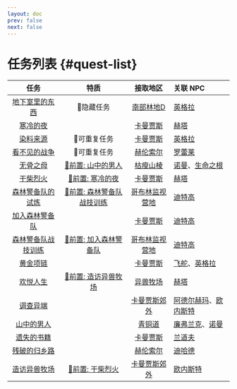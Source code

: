 ```yaml
---
layout: doc
prev: false
next: false
---
```


# 任务列表 {#quest-list}

| 任务 | 特质 | 接取地区 | 关联 NPC |
| :-: | :-: | :-: | :-- |
| [地下室里的东西](basement-things) | <Badge type="tip">🔎隐藏任务</Badge> | [南部林地D] | [英格拉] |
| [寒冷的夜](cold-night) |  | [卡曼贾斯] | [赫塔] |
| [染料来源](collect-purple-flower) | <Badge type="info">🔁可重复任务</Badge> | [卡曼贾斯] | [英格拉] |
| [看不见的战争](exchange-prisoner) | <Badge type="info">🔁可重复任务</Badge> | [赫伦索尔] | [罗蕾莱] |
| [无骨之母](feed-boneless) | <a href="investigate-fat"><Badge type="warning">🔗前置: 山中的男人</Badge></a> | [枯瘦山棱] | [诺曼]、[生命之根] |
| [干柴烈火](find-guy) | <a href="cold-night"><Badge type="warning">🔗前置: 寒冷的夜</Badge></a> | [卡曼贾斯] | [赫塔] |
| [森林警备队的试炼](forest-squad-final-training) | <a href="forest-sqard-training"><Badge type="warning">🔗前置: 森林警备队战技训练</Badge></a> | [哥布林监视营地] | [迪特高] |
| [加入森林警备队](forest-squad-join) |  | [卡曼贾斯] | [迪特高] |
| [森林警备队战技训练](forest-squad-training) | <a href="forest-sqard-join"><Badge type="warning">🔗前置: 加入森林警备队</Badge></a> | [哥布林监视营地] | [迪特高] |
| [黄金项链](gold-necklace) |  | [卡曼贾斯] | [飞舵]、[英格拉] |
| [欢悦人生](happy-life) | <a href="visit-ranch"><Badge type="warning">🔗前置: 造访异兽牧场</Badge></a> | [异兽牧场] | [赫塔] |
| [调查异端](investigate-cult) |  | [卡曼贾斯郊外] | [阿德尔赫玛]、[欧内斯特] |
| [山中的男人](investigate-fat) |  | [青铜道] | [廉弗兰克]、[诺曼] |
| [遗失的书籍](lost-book) |  | [卡曼贾斯] | [兰道夫] |
| [残破的归乡路](save-poor-daughter) |  | [赫伦索尔] | [迪哈德] |
| [造访异兽牧场](visit-ranch) | <a href="find-guy"><Badge type="warning">🔗前置: 干柴烈火</Badge></a> | [卡曼贾斯郊外] | [欧内斯特] |

<!--
  地区 链接
-->

[隐蔽地窖]: /chs/region/basement-goblin
[布罗斯本群山]: /chs/region/beast-mountain
[天谴墓穴]: /chs/region/boneless-dungeon
[母乳神庙]: /chs/region/boneless-site-lactation
[青铜道]: /chs/region/bronze-path
[温尔特堡]: /chs/region/center-city
[黑暗教徒聚集地]: /chs/region/cultist-hub
[戈尔赫勒森林]: /chs/region/darkelf-forest
[埃德希尔]: /chs/region/darkelf-village
[格罗加格森林]: /chs/region/elf-forest
[格罗加格森林外围]: /chs/region/elf-forest-environs
[格罗加格森林小径]: /chs/region/elf-forest-path
[拉文德特]: /chs/region/frontline-village
[拉文德特郊外]: /chs/region/frontline-village-environs
[哥布林伏击队营地]: /chs/region/goblin-ambusher-camp
[南部林地]: /chs/region/goblin-forest
[南部林地A]: /chs/region/goblin-forest-a
[南部林地B]: /chs/region/goblin-forest-b
[南部林地C]: /chs/region/goblin-forest-c
[南部林地D]: /chs/region/goblin-forest-d
[哥布林监视营地]: /chs/region/goblin-forest-environs
[哥布林围栏1]: /chs/region/goblin-pen-1
[哥布林围栏2]: /chs/region/goblin-pen-2
[哥布林围栏3]: /chs/region/goblin-pen-3
[哥布林围栏4]: /chs/region/goblin-pen-4
[哥布林围栏5]: /chs/region/goblin-pen-5
[哥布林围栏6]: /chs/region/goblin-pen-6
[锁链之坑]: /chs/region/goblin-pen-center
[族长营地]: /chs/region/goblin-raja-camp
[哥布林村庄]: /chs/region/goblin-village
[哥布林村庄外围]: /chs/region/goblin-village-environs
[伤痛冰川]: /chs/region/icey-land
[奥拉萨斯]: /chs/region/mage-city
[赫伦索尔]: /chs/region/mini-south-village
[厄运之井所在处]: /chs/region/mini-south-well
[戈尔德哈尔]: /chs/region/north-port
[科林肯村庄]: /chs/region/north-village
[切古加格]: /chs/region/orc-city
[荒芜之地]: /chs/region/orc-path
[枯瘦山棱]: /chs/region/skinny-edge
[佐特文]: /chs/region/south-city
[异兽牧场]: /chs/region/south-ranch
[卡曼贾斯]: /chs/region/south-village
[卡曼贾斯郊外]: /chs/region/south-village-environs
[桑达尔]: /chs/region/thief-city
[暴戾山谷]: /chs/region/thief-valley
[瓦约纳村庄]: /chs/region/trade-village
[西部哨塔]: /chs/region/west-tower
[荒野十字路口]: /chs/region/wildcross

<!--
  NPC 链接
-->

[异兽狂狼]: /chs/npc/arcane-wolf
[生命之根]: /chs/npc/boneless-mini
[盗贼]: /chs/npc/common-bandit
[黑暗教徒]: /chs/npc/common-cultist
[哥布林]: /chs/npc/common-goblin
[受伤的独眼守护者]: /chs/npc/eye-boss-weak
[亨利]: /chs/npc/forest-adventurer
[阿多拉]: /chs/npc/forest-guard-a
[戈特利布]: /chs/npc/forest-guard-b
[伯恩弗里德]: /chs/npc/forest-guard-c
[迪特高]: /chs/npc/forest-guard-decurion
[拉文德特警卫]: /chs/npc/front-village-guard
[廉弗兰克]: /chs/npc/front-village-hunter
[哥布林伏击队员]: /chs/npc/goblin-ambusher
[被囚禁的哥布林]: /chs/npc/goblin-basement
[普洛格]: /chs/npc/goblin-cook
[不顺从的奴隶]: /chs/npc/goblin-defiant-slave
[低等哥布林]: /chs/npc/goblin-grunt
[低等哥布林]: /chs/npc/goblin-grunt-forest
[哥布林警卫]: /chs/npc/goblin-guard
[哥布林守卫]: /chs/npc/goblin-guard-stupid
[嘎米克]: /chs/npc/goblin-keeper-a
[拜戈]: /chs/npc/goblin-keeper-b
[哥布林信使]: /chs/npc/goblin-messenger
[崔什卡]: /chs/npc/goblin-raja
[哥布林斥候]: /chs/npc/goblin-scout
[性奴]: /chs/npc/goblin-slave-girl
[巴鲁克]: /chs/npc/goblin-slave-master
[芬巴]: /chs/npc/goblin-trader
[斯洛喀]: /chs/npc/goblin-warden
[恶犬]: /chs/npc/mad-dog
[哥布林巡逻队]: /chs/npc/patrol-goblin
[卡拉克]: /chs/npc/patrol-goblin-leader
[伊哈儿·伊纳巴尼斯]: /chs/npc/player
[罗蕾莱]: /chs/npc/red-hair-decurion
[诺特鲁德]: /chs/npc/revenge-girl
[特别讨伐队队员]: /chs/npc/south-assault-team-a
[特别讨伐队队员]: /chs/npc/south-assault-team-b
[阿德尔赫玛]: /chs/npc/south-cultist
[胡尔达]: /chs/npc/south-female-decurion
[卡曼贾斯警卫]: /chs/npc/south-guard
[奥勒]: /chs/npc/south-merchant
[伊姆希德]: /chs/npc/south-poor-daughter
[迪哈德]: /chs/npc/south-poor-father
[欧内斯特]: /chs/npc/south-ranch-decurion
[异兽牧场警备队]: /chs/npc/south-ranch-guard-a
[异兽牧场警备队]: /chs/npc/south-ranch-guard-b
[异兽牧场警备队]: /chs/npc/south-ranch-guard-c
[诺曼]: /chs/npc/villager-south-bastard
[英格拉]: /chs/npc/villager-south-female
[布伦希尔德]: /chs/npc/villager-south-girl
[埃瓦尔德]: /chs/npc/villager-south-normal
[马耳他]: /chs/npc/villager-south-strong
[伯特伦]: /chs/npc/villager-south-stupid
[飞舵]: /chs/npc/villager-south-thief
[兰道夫]: /chs/npc/villager-south-weak
[赫塔]: /chs/npc/widow
